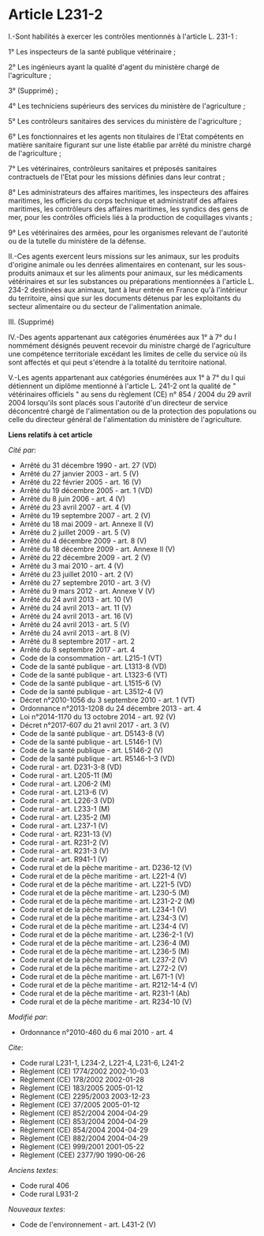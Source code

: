 # Article L231-2

I.-Sont habilités à exercer les contrôles mentionnés à l'article L. 231-1 : 

1° Les inspecteurs de la santé publique vétérinaire ; 

2° Les ingénieurs ayant la qualité d'agent du ministère chargé de l'agriculture ; 

3° (Supprimé) ; 

4° Les techniciens supérieurs des services du ministère de l'agriculture ; 

5° Les contrôleurs sanitaires des services du ministère de l'agriculture ; 

6° Les fonctionnaires et les agents non titulaires de l'Etat compétents en matière sanitaire figurant sur une liste établie
par arrêté du ministre chargé de l'agriculture ; 

7° Les vétérinaires, contrôleurs sanitaires et préposés sanitaires contractuels de l'Etat pour les missions définies dans
leur contrat ; 

8° Les administrateurs des affaires maritimes, les inspecteurs des affaires maritimes, les officiers du corps technique et
administratif des affaires maritimes, les contrôleurs des affaires maritimes, les syndics des gens de mer, pour les contrôles
officiels liés à la production de coquillages vivants ; 

9° Les vétérinaires des armées, pour les organismes relevant de l'autorité ou de la tutelle du ministère de la défense. 

II.-Ces agents exercent leurs missions sur les animaux, sur les produits d'origine animale ou les denrées alimentaires en
contenant, sur les sous-produits animaux et sur les aliments pour animaux, sur les médicaments vétérinaires et sur les
substances ou préparations mentionnées à l'article L. 234-2 destinées aux animaux, tant à leur entrée en France qu'à
l'intérieur du territoire, ainsi que sur les documents détenus par les exploitants du secteur alimentaire ou du secteur de
l'alimentation animale. 

III. (Supprimé) 

IV.-Des agents appartenant aux catégories énumérées aux 1° à 7° du I nommément désignés peuvent recevoir du ministre chargé
de l'agriculture une compétence territoriale excédant les limites de celle du service où ils sont affectés et qui peut
s'étendre à la totalité du territoire national.

V.-Les agents appartenant aux catégories énumérées aux 1° à 7° du I qui détiennent un diplôme mentionné à l'article L. 241-2
ont la qualité de " vétérinaires officiels " au sens du règlement (CE) n° 854 / 2004 du 29 avril 2004 lorsqu'ils sont placés
sous l'autorité d'un directeur de service déconcentré chargé de l'alimentation ou de la protection des populations ou celle
du directeur général de l'alimentation du ministère de l'agriculture.

**Liens relatifs à cet article**

_Cité par_:

  - Arrêté du 31 décembre 1990 - art. 27 (VD)
  - Arrêté du 27 janvier 2003 - art. 5 (V)
  - Arrêté du 22 février 2005 - art. 16 (V)
  - Arrêté du 19 décembre 2005 - art. 1 (VD)
  - Arrêté du 8 juin 2006 - art. 4 (V)
  - Arrêté du 23 avril 2007 - art. 4 (V)
  - Arrêté du 19 septembre 2007 - art. 2 (V)
  - Arrêté du 18 mai 2009 - art. Annexe II (V)
  - Arrêté du 2 juillet 2009 - art. 5 (V)
  - Arrêté du 4 décembre 2009 - art. 8 (V)
  - Arrêté du 18 décembre 2009 - art. Annexe II (V)
  - Arrêté du 22 décembre 2009 - art. 2 (V)
  - Arrêté du 3 mai 2010 - art. 4 (V)
  - Arrêté du 23 juillet 2010 - art. 2 (V)
  - Arrêté du 27 septembre 2010 - art. 3 (V)
  - Arrêté du 9 mars 2012 - art. Annexe V (V)
  - Arrêté du 24 avril 2013 - art. 10 (V)
  - Arrêté du 24 avril 2013 - art. 11 (V)
  - Arrêté du 24 avril 2013 - art. 16 (V)
  - Arrêté du 24 avril 2013 - art. 5 (V)
  - Arrêté du 24 avril 2013 - art. 8 (V)
  - Arrêté du 8 septembre 2017 - art. 2
  - Arrêté du 8 septembre 2017 - art. 4
  - Code de la consommation - art. L215-1 (VT)
  - Code de la santé publique - art. L1313-8 (VD)
  - Code de la santé publique - art. L1323-6 (VT)
  - Code de la santé publique - art. L1515-6 (V)
  - Code de la santé publique - art. L3512-4 (V)
  - Décret n°2010-1056 du 3 septembre 2010 - art. 1 (VT)
  - Ordonnance n°2013-1208 du 24 décembre 2013 - art. 4
  - Loi n°2014-1170 du 13 octobre 2014 - art. 92 (V)
  - Décret n°2017-607 du 21 avril 2017 - art. 3 (V)
  - Code de la santé publique - art. D5143-8 (V)
  - Code de la santé publique - art. L5146-1 (V)
  - Code de la santé publique - art. L5146-2 (V)
  - Code de la santé publique - art. R5146-1-3 (VD)
  - Code rural - art. D231-3-8 (VD)
  - Code rural - art. L205-11 (M)
  - Code rural - art. L206-2 (M)
  - Code rural - art. L213-6 (V)
  - Code rural - art. L226-3 (VD)
  - Code rural - art. L233-1 (M)
  - Code rural - art. L235-2 (M)
  - Code rural - art. L237-1 (V)
  - Code rural - art. R231-13 (V)
  - Code rural - art. R231-2 (V)
  - Code rural - art. R231-3 (V)
  - Code rural - art. R941-1 (V)
  - Code rural et de la pêche maritime - art. D236-12 (V)
  - Code rural et de la pêche maritime - art. L221-4 (V)
  - Code rural et de la pêche maritime - art. L221-5 (VD)
  - Code rural et de la pêche maritime - art. L230-5 (M)
  - Code rural et de la pêche maritime - art. L231-2-2 (M)
  - Code rural et de la pêche maritime - art. L234-1 (V)
  - Code rural et de la pêche maritime - art. L234-3 (V)
  - Code rural et de la pêche maritime - art. L234-4 (V)
  - Code rural et de la pêche maritime - art. L236-2-1 (V)
  - Code rural et de la pêche maritime - art. L236-4 (M)
  - Code rural et de la pêche maritime - art. L236-5 (M)
  - Code rural et de la pêche maritime - art. L237-2 (V)
  - Code rural et de la pêche maritime - art. L272-2 (V)
  - Code rural et de la pêche maritime - art. L671-1 (V)
  - Code rural et de la pêche maritime - art. R212-14-4 (V)
  - Code rural et de la pêche maritime - art. R231-1 (Ab)
  - Code rural et de la pêche maritime - art. R234-10 (V)

_Modifié par_:

  - Ordonnance n°2010-460 du 6 mai 2010 - art. 4

_Cite_:

  - Code rural L231-1, L234-2, L221-4, L231-6, L241-2
  - Règlement (CE) 1774/2002 2002-10-03
  - Règlement (CE) 178/2002 2002-01-28
  - Règlement (CE) 183/2005 2005-01-12
  - Règlement (CE) 2295/2003 2003-12-23
  - Règlement (CE) 37/2005 2005-01-12
  - Règlement (CE) 852/2004 2004-04-29
  - Règlement (CE) 853/2004 2004-04-29
  - Règlement (CE) 854/2004 2004-04-29
  - Règlement (CE) 882/2004 2004-04-29
  - Règlement (CE) 999/2001 2001-05-22
  - Règlement (CEE) 2377/90 1990-06-26

_Anciens textes_:

  - Code rural 406
  - Code rural L931-2

_Nouveaux textes_:

  - Code de l'environnement - art. L431-2 (V)

